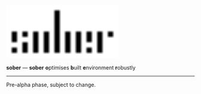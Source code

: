 <picture>
    <source media="(prefers-color-scheme: dark)" srcset="doc/source/logo/sober_logo_dark.svg">
    <source media="(prefers-color-scheme: light)" srcset="doc/source/logo/sober_logo_light.svg">
    <img alt="sober logo" src="doc/source/logo/sober_logo_light.svg" width="300">
</picture>

**sober** — **sober** **o**ptimises **b**uilt **e**nvironment **r**obustly 

---

Pre-alpha phase, subject to change.
